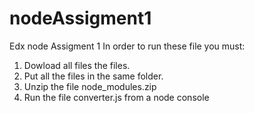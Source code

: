 # nodeAssigment1
Edx node Assigment 1
In order to run these file you must:
1. Dowload all files the files.
2. Put all the files in the same folder.
3. Unzip the file node_modules.zip
4. Run the file converter.js from a node console
